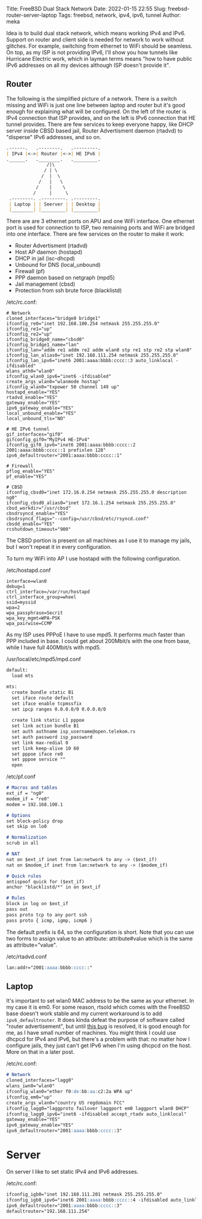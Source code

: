 Title: FreeBSD Dual Stack Network
Date: 2022-01-15 22:55
Slug: freebsd-router-server-laptop
Tags: freebsd, network, ipv4, ipv6, tunnel
Author: meka


Idea is to build dual stack network, which means working IPv4 and IPv6. Support
on router and client side is needed for network to work without glitches. For
example, switching from ethernet to WiFi should be seamless. On top, as my ISP
is not providing IPv6, I'll show you how tunnels like Hurricane Electric work,
which in layman terms means "how to have public IPv6 addresses on all my devices
although ISP doesn't provide it".


## Router

The following is the simplified picture of a network. There is a switch missing
and WiFi is just one line between laptop and router but it's good enough for
explaining what will be configured. On the left of the router is IPv4 connection
that ISP provides, and on the left is IPv6 connection that HE tunnel provides.
There are few services to keep everyone happy, like DHCP server inside CBSD 
based jail, Router Advertisment daemon (rtadvd) to "disperse" IPv6 addresses, 
and so on.

```md
.------.   .--------.   .---------.
| IPv4 |<->| Router |<->| HE IPv6 |
.______.   .________.   ._________.
               /|\
              / | \
             /  |  \
            /   |   \
           /    |    \
          /     |     \
 .--------. .---------. .---------.
 | Laptop | | Seerver | | Desktop |
 |________| |_________| |_________|
```

There are are 3 ethernet ports on APU and one WiFi interface. One ethernet port
is used for connection to ISP, two remaining ports and WiFi are bridged into
one interface. There are few services on the router to make it work:

  * Router Advertisment (rtadvd)
  * Host AP daemon (hostapd)
  * DHCP in jail (isc-dhcpd)
  * Unbound for DNS (local_unbound)
  * Firewall (pf)
  * PPP daemon based on netgraph (mpd5)
  * Jail management (cbsd)
  * Protection from ssh brute force (blacklistd)

/etc/rc.conf:
```
# Network
cloned_interfaces="bridge0 bridge1"
ifconfig_re0="inet 192.168.100.254 netmask 255.255.255.0"
ifconfig_re1="up"
ifconfig_re2="up"
ifconfig_bridge0_name="cbsd0"
ifconfig_bridge1_name="lan"
ifconfig_lan="addm re1 addm re2 addm wlan0 stp re1 stp re2 stp wlan0"
ifconfig_lan_alias0="inet 192.168.111.254 netmask 255.255.255.0"
ifconfig_lan_ipv6="inet6 2001:aaaa:bbbb:cccc::3 auto_linklocal -ifdisabled"
wlans_ath0="wlan0"
ifconfig_wlan0_ipv6="inet6 -ifdisabled"
create_args_wlan0="wlanmode hostap"
ifconfig_wlan0="txpower 50 channel 149 up"
hostapd_enable="YES"
rtadvd_enable="YES"
gateway_enable="YES"
ipv6_gateway_enable="YES"
local_unbound_enable="YES"
local_unbound_tls="NO"

# HE IPv6 tunnel
gif_interfaces="gif0"
gifconfig_gif0="MyIPv4 HE-IPv4"
ifconfig_gif0_ipv6="inet6 2001:aaaa:bbbb:cccc::2 2001:aaaa:bbbb:cccc::1 prefixlen 128"
ipv6_defaultrouter="2001:aaaa:bbbb:cccc::1"

# Firewall
pflog_enable="YES"
pf_enable="YES"

# CBSD
ifconfig_cbsd0="inet 172.16.0.254 netmask 255.255.255.0 description ng0"
ifconfig_cbsd0_alias0="inet 172.16.1.254 netmask 255.255.255.0"
cbsd_workdir="/usr/cbsd"
cbsdrsyncd_enable="YES"
cbsdrsyncd_flags="--config=/usr/cbsd/etc/rsyncd.conf"
cbsdd_enable="YES"
rcshutdown_timeout="900"
```

The CBSD portion is present on all machines as I use it to manage my jails, but
I won't repeat it in every configuration.

To turn my WiFi into AP I use hostapd with the following configuration.

/etc/hostapd.conf
```
interface=wlan0
debug=1
ctrl_interface=/var/run/hostapd
ctrl_interface_group=wheel
ssid=myssid
wpa=2
wpa_passphrase=Secrit
wpa_key_mgmt=WPA-PSK
wpa_pairwise=CCMP
```

As my ISP uses PPPoE I have to use mpd5. It performs much faster than PPP 
included in base. I could get about 200Mbit/s with the one from base, while I
have full 400Mbit/s with mpd5.

/usr/local/etc/mpd5/mpd.conf
```rst
default:
  load mts

mts:
  create bundle static B1
  set iface route default
  set iface enable tcpmssfix
  set ipcp ranges 0.0.0.0/0 0.0.0.0/0
  
  create link static L1 pppoe
  set link action bundle B1
  set auth authname isp_username@open.telekom.rs
  set auth password isp_password
  set link max-redial 0
  set link keep-alive 10 60
  set pppoe iface re0
  set pppoe service ""
  open
```

/etc/pf.conf
```md
# Macros and tables
ext_if = "ng0"
modem_if = "re0"
modem = 192.168.100.1

# Options
set block-policy drop
set skip on lo0

# Normalization
scrub in all

# NAT
nat on $ext_if inet from lan:network to any -> ($ext_if)
nat on $modem_if inet from lan:network to any -> ($modem_if)

# Quick rules
antispoof quick for ($ext_if)
anchor "blacklistd/*" in on $ext_if

# Rules
block in log on $ext_if
pass out
pass proto tcp to any port ssh
pass proto { icmp, igmp, icmp6 }
```

The default prefix is 64, so the configuration is short. Note that you can use
two forms to assign value to an attribute: attribute#value which is the same as
attribute="value".

/etc/rtadvd.conf
```md
lan:addr="2001:aaaa:bbbb:cccc::"
```


## Laptop

It's important to set wlan0 MAC address to be the same as your ethernet. In my
case it is em0. For some reason, rtsold which comes with the FreeBSD base
doesn't work stable and my current workaround is to add `ipv6_defaultrouter`.
It does kinda defeat the purpose of software called "router advertisement", but
until [this bug](https://bugs.freebsd.org/bugzilla/show_bug.cgi?id=261129) is
resolved, it is good enough for me, as I have small number of machines. You
might think I could use dhcpcd for IPv4 and IPv6, but there's a problem with
that: no matter how I configure jails, they just can't get IPv6 when I'm using
dhcpcd on the host. More on that in a later post.

/etc/rc.conf:
```md
# Network
cloned_interfaces="lagg0"
wlans_iwn0="wlan0"
ifconfig_wlan0="ether f0:de:bb:aa:c2:2a WPA up"
ifconfig_em0="up"
create_args_wlan0="country US regdomain FCC"
ifconfig_lagg0="laggproto failover laggport em0 laggport wlan0 DHCP"
ifconfig_lagg0_ipv6="inet6 -ifdisabled accept_rtadv auto_linklocal"
gateway_enable="YES"
ipv6_gateway_enable="YES"
ipv6_defaultrouter="2001:aaaa:bbbb:cccc::3"
```


# Server

On server I like to set static IPv4 and IPv6 addresses.

/etc/rc.conf:
```md
ifconfig_igb0="inet 192.168.111.201 netmask 255.255.255.0"
ifconfig_igb0_ipv6="inet6 2001:aaaa:bbbb:cccc::4 -ifdisabled auto_linklocal"
ipv6_defaultrouter="2001:aaaa:bbbb:cccc::3"
defaultrouter="192.168.111.254"
```
